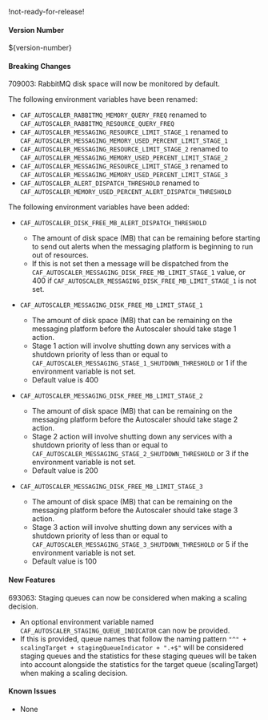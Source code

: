 
!not-ready-for-release!

#### Version Number
${version-number}

#### Breaking Changes
709003: RabbitMQ disk space will now be monitored by default.

The following environment variables have been renamed:
- `CAF_AUTOSCALER_RABBITMQ_MEMORY_QUERY_FREQ` renamed to `CAF_AUTOSCALER_RABBITMQ_RESOURCE_QUERY_FREQ`
- `CAF_AUTOSCALER_MESSAGING_RESOURCE_LIMIT_STAGE_1` renamed to `CAF_AUTOSCALER_MESSAGING_MEMORY_USED_PERCENT_LIMIT_STAGE_1`
- `CAF_AUTOSCALER_MESSAGING_RESOURCE_LIMIT_STAGE_2` renamed to `CAF_AUTOSCALER_MESSAGING_MEMORY_USED_PERCENT_LIMIT_STAGE_2`
- `CAF_AUTOSCALER_MESSAGING_RESOURCE_LIMIT_STAGE_3` renamed to `CAF_AUTOSCALER_MESSAGING_MEMORY_USED_PERCENT_LIMIT_STAGE_3`
- `CAF_AUTOSCALER_ALERT_DISPATCH_THRESHOLD` renamed to `CAF_AUTOSCALER_MEMORY_USED_PERCENT_ALERT_DISPATCH_THRESHOLD`

The following environment variables have been added:

- `CAF_AUTOSCALER_DISK_FREE_MB_ALERT_DISPATCH_THRESHOLD`
  - The amount of disk space (MB) that can be remaining before starting to send out alerts when the messaging platform is beginning to run out of resources.
  - If this is not set then a message will be dispatched from the `CAF_AUTOSCALER_MESSAGING_DISK_FREE_MB_LIMIT_STAGE_1` value, or 400 if `CAF_AUTOSCALER_MESSAGING_DISK_FREE_MB_LIMIT_STAGE_1` is not set.

- `CAF_AUTOSCALER_MESSAGING_DISK_FREE_MB_LIMIT_STAGE_1`
  - The amount of disk space (MB) that can be remaining on the messaging platform before the Autoscaler should take stage 1 action.
  - Stage 1 action will involve shutting down any services with a shutdown priority of less than or equal to `CAF_AUTOSCALER_MESSAGING_STAGE_1_SHUTDOWN_THRESHOLD` or 1 if the environment variable is not set.
  - Default value is 400

- `CAF_AUTOSCALER_MESSAGING_DISK_FREE_MB_LIMIT_STAGE_2`
  - The amount of disk space (MB) that can be remaining on the messaging platform before the Autoscaler should take stage 2 action.
  - Stage 2 action will involve shutting down any services with a shutdown priority of less than or equal to `CAF_AUTOSCALER_MESSAGING_STAGE_2_SHUTDOWN_THRESHOLD` or 3 if the environment variable is not set.
  - Default value is 200

- `CAF_AUTOSCALER_MESSAGING_DISK_FREE_MB_LIMIT_STAGE_3`
  - The amount of disk space (MB) that can be remaining on the messaging platform before the Autoscaler should take stage 3 action.
  - Stage 3 action will involve shutting down any services with a shutdown priority of less than or equal to `CAF_AUTOSCALER_MESSAGING_STAGE_3_SHUTDOWN_THRESHOLD` or 5 if the environment variable is not set.
  - Default value is 100

#### New Features
693063: Staging queues can now be considered when making a scaling decision.
- An optional environment variable named `CAF_AUTOSCALER_STAGING_QUEUE_INDICATOR` can now be provided.
- If this is provided, queue names that follow the naming pattern `"^" + scalingTarget + stagingQueueIndicator + ".+$"` will be considered
  staging queues and the statistics for these staging queues will be taken into account alongside the statistics for the target queue
  (scalingTarget) when making a scaling decision.

#### Known Issues
- None
